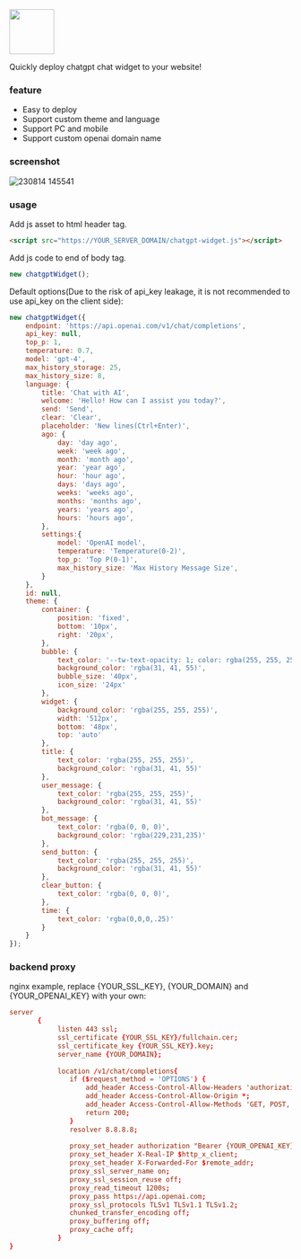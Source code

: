 <img src="https://github.com/hisune/chatgpt-widget/assets/7941669/2bae7c83-723d-4bb1-ac6b-801296db72ee" height="80" width="auto"/>

Quickly deploy chatgpt chat widget to your website!

### feature
- Easy to deploy
- Support custom theme and language
- Support PC and mobile
- Support custom openai domain name

### screenshot
![230814 145541](https://github.com/hisune/chatgpt-widget/assets/7941669/c493645b-51df-47e3-a176-12da29b34314)

### usage
Add js asset to html header tag.
```html
<script src="https://YOUR_SERVER_DOMAIN/chatgpt-widget.js"></script>
```
Add js code to end of body tag.
```js
new chatgptWidget();
```
Default options(Due to the risk of api_key leakage, it is not recommended to use api_key on the client side):
```js
new chatgptWidget({
    endpoint: 'https://api.openai.com/v1/chat/completions',
    api_key: null,
    top_p: 1,
    temperature: 0.7,
    model: 'gpt-4',
    max_history_storage: 25,
    max_history_size: 8,
    language: {
        title: 'Chat with AI',
        welcome: 'Hello! How can I assist you today?',
        send: 'Send',
        clear: 'Clear',
        placeholder: 'New lines(Ctrl+Enter)',
        ago: {
            day: 'day ago',
            week: 'week ago',
            month: 'month ago',
            year: 'year ago',
            hour: 'hour ago',
            days: 'days ago',
            weeks: 'weeks ago',
            months: 'months ago',
            years: 'years ago',
            hours: 'hours ago',
        },
        settings:{
            model: 'OpenAI model',
            temperature: 'Temperature(0-2)',
            top_p: 'Top P(0-1)',
            max_history_size: 'Max History Message Size',
        }
    },
    id: null,
    theme: {
        container: {
            position: 'fixed',
            bottom: '10px',
            right: '20px',
        },
        bubble: {
            text_color: '--tw-text-opacity: 1; color: rgba(255, 255, 255, var(--tw-text-opacity))',
            background_color: 'rgba(31, 41, 55)',
            bubble_size: '40px',
            icon_size: '24px'
        },
        widget: {
            background_color: 'rgba(255, 255, 255)',
            width: '512px',
            bottom: '48px',
            top: 'auto'
        },
        title: {
            text_color: 'rgba(255, 255, 255)',
            background_color: 'rgba(31, 41, 55)'
        },
        user_message: {
            text_color: 'rgba(255, 255, 255)',
            background_color: 'rgba(31, 41, 55)'
        },
        bot_message: {
            text_color: 'rgba(0, 0, 0)',
            background_color: 'rgba(229,231,235)'
        },
        send_button: {
            text_color: 'rgba(255, 255, 255)',
            background_color: 'rgba(31, 41, 55)'
        },
        clear_button: {
            text_color: 'rgba(0, 0, 0)',
        },
        time: {
            text_color: 'rgba(0,0,0,.25)'
        }
    }
});
```
### backend proxy
nginx example, replace {YOUR_SSL_KEY}, {YOUR_DOMAIN} and {YOUR_OPENAI_KEY} with your own:
```conf
server
       {
            listen 443 ssl;
            ssl_certificate {YOUR_SSL_KEY}/fullchain.cer;
            ssl_certificate_key {YOUR_SSL_KEY}.key;
            server_name {YOUR_DOMAIN};
            
            location /v1/chat/completions{
               if ($request_method = 'OPTIONS') {
            	   add_header Access-Control-Allow-Headers 'authorization,content-type';
            	   add_header Access-Control-Allow-Origin *;
            	   add_header Access-Control-Allow-Methods 'GET, POST, OPTIONS';
            	   return 200;
               }
               resolver 8.8.8.8;
            
               proxy_set_header authorization "Bearer {YOUR_OPENAI_KEY}";
               proxy_set_header X-Real-IP $http_x_client;
               proxy_set_header X-Forwarded-For $remote_addr;
               proxy_ssl_server_name on;
               proxy_ssl_session_reuse off;
               proxy_read_timeout 1200s;
               proxy_pass https://api.openai.com;
               proxy_ssl_protocols TLSv1 TLSv1.1 TLSv1.2;
               chunked_transfer_encoding off;
               proxy_buffering off;
               proxy_cache off;
            }
}
```
